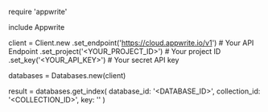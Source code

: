 require 'appwrite'

include Appwrite

client = Client.new
    .set_endpoint('https://cloud.appwrite.io/v1') # Your API Endpoint
    .set_project('&lt;YOUR_PROJECT_ID&gt;') # Your project ID
    .set_key('&lt;YOUR_API_KEY&gt;') # Your secret API key

databases = Databases.new(client)

result = databases.get_index(
    database_id: '<DATABASE_ID>',
    collection_id: '<COLLECTION_ID>',
    key: ''
)
